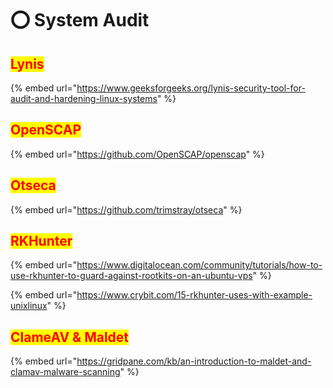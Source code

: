 # ⭕ System Audit

## <mark style="color:red;">Lynis</mark>

{% embed url="https://www.geeksforgeeks.org/lynis-security-tool-for-audit-and-hardening-linux-systems" %}

## <mark style="color:red;">OpenSCAP</mark>

{% embed url="https://github.com/OpenSCAP/openscap" %}

## <mark style="color:red;">Otseca</mark>

{% embed url="https://github.com/trimstray/otseca" %}

## <mark style="color:red;">RKHunter</mark>

{% embed url="https://www.digitalocean.com/community/tutorials/how-to-use-rkhunter-to-guard-against-rootkits-on-an-ubuntu-vps" %}

{% embed url="https://www.crybit.com/15-rkhunter-uses-with-example-unixlinux" %}

## <mark style="color:red;">ClameAV & Maldet</mark>

{% embed url="https://gridpane.com/kb/an-introduction-to-maldet-and-clamav-malware-scanning" %}
